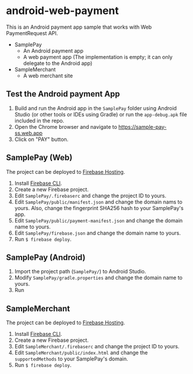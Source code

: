 android-web-payment
===================

This is an Android payment app sample that works with Web PaymentRequest API.

- SamplePay
  - An Android payment app
  - A web payment app (The implementation is empty; it can only delegate to the Android app)
- SampleMerchant
  - A web merchant site

## Test the Android payment App

1. Build and run the Android app in the `SamplePay` folder using Android Studio (or other tools or IDEs using Gradle) or run the `app-debug.apk` file included in the repo.
2. Open the Chrome browser and navigate to  https://sample-pay-ss.web.app
3. Click on "PAY" button.

## SamplePay (Web)

The project can be deployed to [Firebase Hosting](https://firebase.google.com/docs/hosting).

1. Install [Firebase CLI](https://firebase.google.com/docs/cli#install_the_firebase_cli).
2. Create a new Firebase project.
3. Edit `SamplePay/.firebaserc` and change the project ID to yours.
4. Edit `SamplePay/public/manifest.json` and change the domain nams to yours. Also, change the fingerprint SHA256 hash to your SamplePay's app.
5. Edit `SamplePay/public/payment-manifest.json` and change the domain name to yours.
6. Edit `SamplePay/firebase.json` and change the domain name to yours.
6. Run `$ firebase deploy`.

## SamplePay (Android)

1. Import the project path (`SamplePay/`) to Android Studio.
2. Modify `SamplePay/gradle.properties` and change the domain name to yours.
3. Run

## SampleMerchant

The project can be deployed to [Firebase Hosting](https://firebase.google.com/docs/hosting).

1. Install [Firebase CLI](https://firebase.google.com/docs/cli#install_the_firebase_cli).
2. Create a new Firebase project.
3. Edit `SampleMerchant/.firebaserc` and change the project ID to yours.
4. Edit `SampleMerchant/public/index.html` and change the `supportedMethods` to your SamplePay's domain.
5. Run `$ firebase deploy`.
